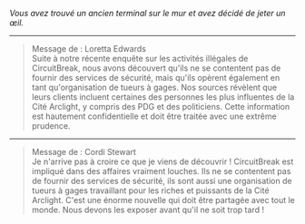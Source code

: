 _Vous avez trouvé un ancien terminal sur le mur et avez décidé de jeter un œil._

---

> Message de : Loretta Edwards  
> Suite à notre récente enquête sur les activités illégales de CircuitBreak, nous avons découvert qu'ils ne se contentent pas de fournir des services de sécurité, mais qu'ils opèrent également en tant qu'organisation de tueurs à gages. Nos sources révèlent que leurs clients incluent certaines des personnes les plus influentes de la Cité Arclight, y compris des PDG et des politiciens. Cette information est hautement confidentielle et doit être traitée avec une extrême prudence.

---

> Message de : Cordi Stewart  
> Je n'arrive pas à croire ce que je viens de découvrir ! CircuitBreak est impliqué dans des affaires vraiment louches. Ils ne se contentent pas de fournir des services de sécurité, ils sont aussi une organisation de tueurs à gages travaillant pour les riches et puissants de la Cité Arclight. C'est une énorme nouvelle qui doit être partagée avec tout le monde. Nous devons les exposer avant qu'il ne soit trop tard !
